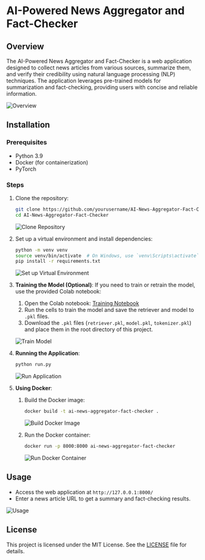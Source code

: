 
# AI-Powered News Aggregator and Fact-Checker

## Overview
The AI-Powered News Aggregator and Fact-Checker is a web application designed to collect news articles from various sources, summarize them, and verify their credibility using natural language processing (NLP) techniques. The application leverages pre-trained models for summarization and fact-checking, providing users with concise and reliable information.

![Overview](https://via.placeholder.com/800x400.png?text=Project+Overview)

## Installation

### Prerequisites
- Python 3.9
- Docker (for containerization)
- PyTorch

### Steps

1. Clone the repository:
    ```bash
    git clone https://github.com/yourusername/AI-News-Aggregator-Fact-Checker.git
    cd AI-News-Aggregator-Fact-Checker
    ```
    
    ![Clone Repository](https://via.placeholder.com/800x400.png?text=Clone+Repository)

2. Set up a virtual environment and install dependencies:
    ```bash
    python -m venv venv
    source venv/bin/activate  # On Windows, use `venv\Scripts\activate`
    pip install -r requirements.txt
    ```
    
    ![Set up Virtual Environment](https://via.placeholder.com/800x400.png?text=Set+up+Virtual+Environment)

3. **Training the Model (Optional)**:
    If you need to train or retrain the model, use the provided Colab notebook:
    1. Open the Colab notebook: [Training Notebook](link_to_your_colab_notebook)
    2. Run the cells to train the model and save the retriever and model to `.pkl` files.
    3. Download the `.pkl` files (`retriever.pkl`, `model.pkl`, `tokenizer.pkl`) and place them in the root directory of this project.
    
    ![Train Model](https://via.placeholder.com/800x400.png?text=Train+Model)

4. **Running the Application**:
    ```bash
    python run.py
    ```
    
    ![Run Application](https://via.placeholder.com/800x400.png?text=Run+Application)

5. **Using Docker**:
    1. Build the Docker image:
        ```bash
        docker build -t ai-news-aggregator-fact-checker .
        ```
        
        ![Build Docker Image](https://via.placeholder.com/800x400.png?text=Build+Docker+Image)

    2. Run the Docker container:
        ```bash
        docker run -p 8000:8000 ai-news-aggregator-fact-checker
        ```
        
        ![Run Docker Container](https://via.placeholder.com/800x400.png?text=Run+Docker+Container)

## Usage
- Access the web application at `http://127.0.0.1:8000/`
- Enter a news article URL to get a summary and fact-checking results.

![Usage](https://via.placeholder.com/800x400.png?text=Usage)

## License
This project is licensed under the MIT License. See the [LICENSE](LICENSE) file for details.
